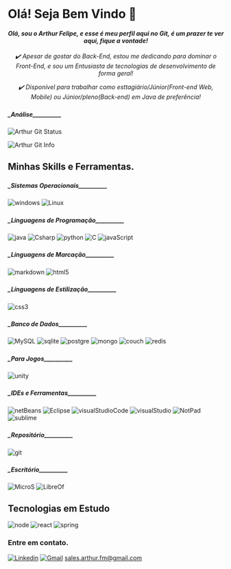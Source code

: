 [//]: # (Boas Vindas)
# Olá! Seja Bem Vindo 👋

[//]: # (Apresentação)
#### _<center>Olá, sou o Arthur Felipe, e esse é meu perfil aqui no Git, é um prazer te ver aqui, fique a vontade!</center>_

_<center>✔️ Apesar de gostar do Back-End, estou me dedicando para dominar o Front-End, e sou um Entusiasta de tecnologias de desenvolvimento de forma geral!</center>_

_<center>✔️ Disponível para trabalhar como esttagiário/Júnior(Front-end Web, Mobile)  ou Júnior/pleno(Back-end) em Java de preferência!</center>_

[//]: # (Análises)
#####
##### \_Análise\__________
![Arthur Git Status](https://github-readme-stats.vercel.app/api?username=ArthurSalesFM&theme=dracula)

![Arthur Git Info](https://github-readme-stats.vercel.app/api/top-langs/?username=ArthurSalesFM&theme=dracula)


[//]: # (Skills e ferramentas)
#####
## Minhas Skills e Ferramentas.
[//]: # (SO)
#####
##### \_Sistemas Operacionais\__________
![windows](	https://img.shields.io/badge/Windows-0078D6?style=for-the-badge&logo=windows&logoColor=white)
![Linux](	https://img.shields.io/badge/Linux-FCC624?style=for-the-badge&logo=linux&logoColor=black)

[//]: # (Linguagens de programação)
#####
##### \_Linguagens de Programação\__________
![java](	https://img.shields.io/badge/Java-ED8B00?style=for-the-badge&logo=openjdk&logoColor=white)
![Csharp](	https://img.shields.io/badge/C%23-239120?style=for-the-badge&logo=c-sharp&logoColor=whit)
![python](	https://img.shields.io/badge/Python-3776AB?style=for-the-badge&logo=python&logoColor=white)
![C](	https://img.shields.io/badge/C-00599C?style=for-the-badge&logo=c&logoColor=white)
![javaScript](https://img.shields.io/badge/JavaScript-323330?style=for-the-badge&logo=javascript&logoColor=F7DF1E)


[//]: # (Linguagens de marcação)
#####
##### \_Linguagens de Marcação\__________
![markdown](	https://img.shields.io/badge/Markdown-000000?style=for-the-badge&logo=markdown&logoColor=white)
![html5](https://img.shields.io/badge/HTML5-E34F26?style=for-the-badge&logo=html5&logoColor=white)


[//]: # (Linguagens de Estilização)
#####
##### \_Linguagens de Estilização\__________
![css3](https://img.shields.io/badge/CSS3-1572B6?style=for-the-badge&logo=css3&logoColor=white)


[//]: # (Banco de Dados)
#####
##### \_Banco de Dados\__________
![MySQL](	https://img.shields.io/badge/MySQL-00000F?style=for-the-badge&logo=mysql&logoColor=white)
![sqlite](	https://img.shields.io/badge/SQLite-07405E?style=for-the-badge&logo=sqlite&logoColor=white)
![postgre](	https://img.shields.io/badge/PostgreSQL-316192?style=for-the-badge&logo=postgresql&logoColor=white)
![mongo](	https://img.shields.io/badge/MongoDB-4EA94B?style=for-the-badge&logo=mongodb&logoColor=white)
![couch](	https://img.shields.io/badge/Couchbase-EA2328?style=for-the-badge&logo=couchbase&logoColor=white)
![redis](	https://img.shields.io/badge/redis-%23DD0031.svg?&style=for-the-badge&logo=redis&logoColor=white)

[//]: # (Engine de jogo)
#####
##### \_Para Jogos\__________
![unity](https://img.shields.io/badge/Unity-100000?style=for-the-badge&logo=unity&logoColor=white)

[//]: # (IDE´s e ferramentas de desenvolvimento)
#####
##### \_IDEs e Ferramentas\__________
![netBeans]( https://img.shields.io/badge/apache%20netbeans-1B6AC6?style=for-the-badge&logo=apache%20netbeans%20IDE&logoColor=white)
![Eclipse]( https://img.shields.io/badge/Eclipse-2C2255?style=for-the-badge&logo=eclipse&logoColor=white)
![visualStudioCode]( https://img.shields.io/badge/Visual_Studio_Code-0078D4?style=for-the-badge&logo=visual%20studio%20code&logoColor=white)
![visualStudio]( https://img.shields.io/badge/Visual_Studio-5C2D91?style=for-the-badge&logo=visual%20studio&logoColor=white)
![NotPad]( https://img.shields.io/badge/Notepad++-90E59A.svg?style=for-the-badge&logo=notepad%2B%2B&logoColor=black)
![sublime]( https://img.shields.io/badge/sublime_text-%23575757.svg?&style=for-the-badge&logo=sublime-text&logoColor=important)

[//]: # (Repositório)
#####
##### \_Repositório\__________
![git]( https://img.shields.io/badge/GIT-E44C30?style=for-the-badge&logo=git&logoColor=white)

[//]: # (Escritório)
#####
##### \_Escritório\__________
![MicroS]( https://img.shields.io/badge/Microsoft_Office-D83B01?style=for-the-badge&logo=microsoft-office&logoColor=white)
![LibreOf]( https://img.shields.io/badge/LibreOffice-18A303?style=for-the-badge&logo=LibreOffice&logoColor=white)

[//]: # (Estudando)
#####
## Tecnologias em Estudo
![node](https://img.shields.io/badge/Node.js-43853D?style=for-the-badge&logo=node.js&logoColor=white)
![react](https://img.shields.io/badge/React-20232A?style=for-the-badge&logo=react&logoColor=61DAFB)
![spring](https://img.shields.io/badge/Spring-6DB33F?style=for-the-badge&logo=spring&logoColor=white)


[//]: # (Contato)
#####
### Entre em contato.
[![Linkedin](https://img.shields.io/badge/LinkedIn-0077B5?style=for-the-badge&logo=linkedin&logoColor=white)](https://www.linkedin.com/in/arthur-felipe-07b87b119/) 
[![Gmail](https://img.shields.io/badge/Gmail-D14836?style=for-the-badge&logo=gmail&logoColor=white)](https://www.gmail.com) sales.arthur.fm@gmail.com

